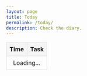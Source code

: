 ```yaml
---
layout: page
title: Today
permalink: /today/
description: Check the diary.
---
```

<table class="schedule-table">
  <thead>
    <tr>
      <th style="width: 40px">Time</th>
      <th>Task</th>
    </tr>
  </thead>
  <tbody id="schedule-body">
    <tr>
      <td colspan="2">Loading...</td>
    </tr>
  </tbody>
</table>

<style>
.schedule-table {
  width: 100%;
  border-collapse: collapse;
  margin: 1em 0;
}
.schedule-table th,
.schedule-table td {
  padding: 8px;
  border: 1px solid #ddd;
  text-align: left;
}
.schedule-table td:first-child {
  text-align: center;
}
.schedule-table th {
  background-color: #f5f5f5;
}
.schedule-table th:first-child {
  text-align: center;
}
.current-time-row {
  background-color: #fff3cd;
}
.schedule-table input:not([type="checkbox"]) {
    font-family: -apple-system, BlinkMacSystemFont, "Segoe UI", Helvetica, Arial, sans-serif;
    font-size: 1em;
    line-height: 1.2em;
    -webkit-appearance: none;
    -moz-appearance: none;
    appearance: none;
    border: 1px solid #ccc;
    border-radius: 4px;
    padding: 0.25rem;
}
.schedule-table input:not([type="checkbox"]):focus {
    outline: none;
    border-color: #007bff;
    box-shadow: 0 0 0 0.5px rgba(0, 123, 255, 0.8);
}
</style>

<script src="/assets/js/date_calculator.js"></script>
<script>
document.addEventListener('DOMContentLoaded', function() {
  const siteData = {{ site.data | jsonify }};
  
  function getTimeZoneAbbreviation() {
    const formatter = new Intl.DateTimeFormat('en-US', {
      timeZoneName: 'short',
      timeZone: 'America/Los_Angeles'
    });
    const parts = formatter.formatToParts(new Date());
    return parts.find(part => part.type === 'timeZoneName').value;
  }
  
  function getPacificTime() {
    return new Date().toLocaleString("en-US", {timeZone: "America/Los_Angeles"});
  }
  
  function isCurrentTimeSlot(taskTime, nextTaskTime) {
    const now = new Date(getPacificTime());
    const currentHourMinute = now.getHours() * 60 + now.getMinutes();
    
    const [taskHours, taskMinutes] = taskTime.split(':').map(Number);
    const taskTotalMinutes = taskHours * 60 + taskMinutes;
    
    let nextTaskTotalMinutes = 24 * 60; // Default to end of day
    if (nextTaskTime) {
      const [nextHours, nextMinutes] = nextTaskTime.split(':').map(Number);
      nextTaskTotalMinutes = nextHours * 60 + nextMinutes;
    }
    
    return currentHourMinute >= taskTotalMinutes && currentHourMinute < nextTaskTotalMinutes;
  }
  
  function calculateRelativeDates(year) {
    // Process relative date rules if they exist
    if (!siteData.relative_dates) {
      return {};
    }
    
    const relativeDatesMap = {};
    
    siteData.relative_dates.forEach(item => {
      if (item.rule && item.event) {
        const calculatedDate = calculateDateFromRule(item.rule, year);
        if (calculatedDate) {
          const dateKey = formatDateMMDD(calculatedDate);
          relativeDatesMap[dateKey] = item.event;
        }
      }
    });
    
    return relativeDatesMap;
  }
  
  function updateTimeElements() {
    const pacificTime = new Date(getPacificTime());
    const timeZoneAbbr = getTimeZoneAbbreviation();
    const currentDate = pacificTime.toLocaleString('en-US', { month: '2-digit', day: '2-digit' }).replace('/', '-');
    const currentDay = pacificTime.toLocaleString('en-US', { weekday: 'long' }).toLowerCase();
    const currentYear = pacificTime.getFullYear();
    
    // Calculate relative dates for current year
    const relativeDates = calculateRelativeDates(currentYear);
    
    // Update page title (h1) with current date
    document.querySelector('h1').textContent = pacificTime.toLocaleString('en-US', { 
      weekday: 'long', 
      year: 'numeric', 
      month: 'long', 
      day: 'numeric' 
    });

    const scheduleBody = document.getElementById('schedule-body');
    scheduleBody.innerHTML = '';
    
    // Update the table header to show just the time zone
    const timeHeader = document.querySelector('.schedule-table th');
    if (timeHeader) {
      timeHeader.textContent = timeZoneAbbr;
    }
    
    const todaysTasks = siteData.quotidie[currentDay];
    
    if (todaysTasks) {
      const sortedTasks = todaysTasks.sort((a, b) => {
        const timeA = a.time || '23:59';
        const timeB = b.time || '23:59';
        return timeA.localeCompare(timeB);
      });
      
      sortedTasks.forEach((taskObj, index) => {
        const row = document.createElement('tr');
        let taskHtml = taskObj.task;
        
        if (taskObj.time && isCurrentTimeSlot(taskObj.time, sortedTasks[index + 1]?.time)) {
          row.classList.add('current-time-row');
        }
        
        if (taskHtml.includes('READINGS')) {
          const usccbDate = pacificTime.toLocaleString('en-US', { month: '2-digit', day: '2-digit', year: '2-digit' }).replace(/\//g, '');
          const usccbLink = `https://bible.usccb.org/bible/readings/${usccbDate}.cfm`;
          taskHtml = taskHtml.replace('READINGS', `<a href="${usccbLink}" target="_blank">readings</a>`);
        }
        
        row.innerHTML = `
          <td>${taskObj.time || ''}</td>
          <td>${taskHtml}</td>
        `;
        scheduleBody.appendChild(row);
      });
    }

    const eventContainer = document.getElementById('event-container');
    
    // Check for relative date events first (they take priority)
    const relativeEvent = relativeDates[currentDate];
    
    // If no relative event, check fixed date events
    const fixedEvent = siteData.daily_events.find(e => e.date === currentDate);
    
    // Prioritize relative events over fixed events
    const eventToShow = relativeEvent || (fixedEvent ? fixedEvent.event : '');
    eventContainer.innerHTML = eventToShow ? `<span class="muted small">📆 ${eventToShow}</span>` : '';

    const feastContainer = document.getElementById('feast-container');
    const feast = siteData.feast_days.find(e => e.date === currentDate);
    feastContainer.innerHTML = feast ? `<span class="muted small">🕯️ ${feast.feast}</span>` : '';

    const birthdayContainer = document.getElementById('birthday-container');
    const birthday = siteData.bdays.find(b => b.date === currentDate);
    birthdayContainer.innerHTML = birthday ? `<span class="muted small">🎈 ${birthday.bday}</span>` : '';

    const songContainer = document.getElementById('song-container');
    const dailysong = siteData.daily_song.find(s => s.date === currentDate);
    if (dailysong) {
      const baseUrl = "https://music.youtube.com/watch?v=";
      songContainer.innerHTML = `<span class="muted small">📻 </span><a class="muted small" href="${baseUrl}${dailysong.songId}" target="_blank">${dailysong.track}</a>`;
    } else {
      songContainer.innerHTML = '';
    }
  }

  updateTimeElements();
  setInterval(updateTimeElements, 60000);
});
</script>

<script src="/assets/js/weather.js"></script>

<div id="weather-container"></div>
<div id="event-container"></div>
<div id="feast-container"></div>
<div id="birthday-container"></div>
<div id="song-container"></div>